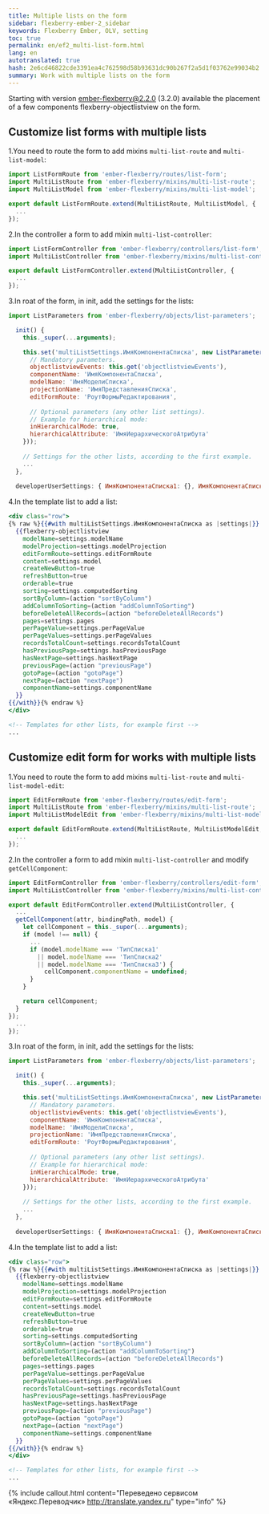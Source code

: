 ```yaml
---
title: Multiple lists on the form
sidebar: flexberry-ember-2_sidebar
keywords: Flexberry Ember, OLV, setting
toc: true
permalink: en/ef2_multi-list-form.html
lang: en
autotranslated: true
hash: 2e6cd46822cde3391ea4c762598d58b93631dc90b267f2a5d1f03762e99034b2
summary: Work with multiple lists on the form
---
```


Starting with version ember-flexberry@2.2.0 (3.2.0) available the placement of a few components flexberry-objectlistview on the form.

## Customize list forms with multiple lists

1.You need to route the form to add mixins `multi-list-route` and `multi-list-model`:

```javascript
import ListFormRoute from 'ember-flexberry/routes/list-form';
import MultiListRoute from 'ember-flexberry/mixins/multi-list-route';
import MultiListModel from 'ember-flexberry/mixins/multi-list-model';

export default ListFormRoute.extend(MultiListRoute, MultiListModel, {
  ...
});
```

2.In the controller a form to add mixin `multi-list-controller`:

```javascript
import ListFormController from 'ember-flexberry/controllers/list-form';
import MultiListController from 'ember-flexberry/mixins/multi-list-controller';

export default ListFormController.extend(MultiListController, {
  ...
});
```

3.In roat of the form, in init, add the settings for the lists:

```javascript
import ListParameters from 'ember-flexberry/objects/list-parameters';
```

```javascript
  init() {
    this._super(...arguments);

    this.set('multiListSettings.ИмяКомпонентаСписка', new ListParameters({
      // Mandatory parameters. 
      objectlistviewEvents: this.get('objectlistviewEvents'),
      componentName: 'ИмяКомпонентаСписка',
      modelName: 'ИмяМоделиСписка',
      projectionName: 'ИмяПредставленияСписка',
      editFormRoute: 'РоутФормыРедактирования',
      
      // Optional parameters (any other list settings). 
      // Example for hierarchical mode: 
      inHierarchicalMode: true,
      hierarchicalAttribute: 'ИмяИерархическогоАтрибута'
    }));
    
    // Settings for the other lists, according to the first example. 
    ...
  },
  
  developerUserSettings: { ИмяКомпонентаСписка1: {}, ИмяКомпонентаСписка2: {}, ИмяКомпонентаСписка3: {}, ... },
```

4.In the template list to add a list:
```hbs
<div class="row">
{% raw %}{{#with multiListSettings.ИмяКомпонентаСписка as |settings|}}
  {{flexberry-objectlistview
    modelName=settings.modelName
    modelProjection=settings.modelProjection
    editFormRoute=settings.editFormRoute
    content=settings.model
    createNewButton=true
    refreshButton=true
    orderable=true
    sorting=settings.computedSorting
    sortByColumn=(action "sortByColumn")
    addColumnToSorting=(action "addColumnToSorting")
    beforeDeleteAllRecords=(action "beforeDeleteAllRecords")
    pages=settings.pages
    perPageValue=settings.perPageValue
    perPageValues=settings.perPageValues
    recordsTotalCount=settings.recordsTotalCount
    hasPreviousPage=settings.hasPreviousPage
    hasNextPage=settings.hasNextPage
    previousPage=(action "previousPage")
    gotoPage=(action "gotoPage")
    nextPage=(action "nextPage")
    componentName=settings.componentName
  }}
{{/with}}{% endraw %}
</div>

<!-- Templates for other lists, for example first -->
...
```
## Customize edit form for works with multiple lists

1.You need to route the form to add mixins `multi-list-route` and `multi-list-model-edit`:

```javascript
import EditFormRoute from 'ember-flexberry/routes/edit-form';
import MultiListRoute from 'ember-flexberry/mixins/multi-list-route';
import MultiListModelEdit from 'ember-flexberry/mixins/multi-list-model-edit';

export default EditFormRoute.extend(MultiListRoute, MultiListModelEdit, {
  ...
});
```

2.In the controller a form to add mixin `multi-list-controller` and modify `getCellComponent`:

```javascript
import EditFormController from 'ember-flexberry/controllers/edit-form';
import MultiListController from 'ember-flexberry/mixins/multi-list-controller';

export default EditFormController.extend(MultiListController, {
  ...
  getCellComponent(attr, bindingPath, model) {
    let cellComponent = this._super(...arguments);
    if (model !== null) {
      ...
      if (model.modelName === 'ТипСписка1'
        || model.modelName === 'ТипСписка2'
        || model.modelName === 'ТипСписка3') {
          cellComponent.componentName = undefined;
      }
    }

    return cellComponent;
  }
});
  ...
});
```

3.In roat of the form, in init, add the settings for the lists:

```javascript
import ListParameters from 'ember-flexberry/objects/list-parameters';
```

```javascript
  init() {
    this._super(...arguments);

    this.set('multiListSettings.ИмяКомпонентаСписка', new ListParameters({
      // Mandatory parameters. 
      objectlistviewEvents: this.get('objectlistviewEvents'),
      componentName: 'ИмяКомпонентаСписка',
      modelName: 'ИмяМоделиСписка',
      projectionName: 'ИмяПредставленияСписка',
      editFormRoute: 'РоутФормыРедактирования',
      
      // Optional parameters (any other list settings). 
      // Example for hierarchical mode: 
      inHierarchicalMode: true,
      hierarchicalAttribute: 'ИмяИерархическогоАтрибута'
    }));
    
    // Settings for the other lists, according to the first example. 
    ...
  },
  
  developerUserSettings: { ИмяКомпонентаСписка1: {}, ИмяКомпонентаСписка2: {}, ИмяКомпонентаСписка3: {}, ... },
```

4.In the template list to add a list:
```hbs
<div class="row">
{% raw %}{{#with multiListSettings.ИмяКомпонентаСписка as |settings|}}
  {{flexberry-objectlistview
    modelName=settings.modelName
    modelProjection=settings.modelProjection
    editFormRoute=settings.editFormRoute
    content=settings.model
    createNewButton=true
    refreshButton=true
    orderable=true
    sorting=settings.computedSorting
    sortByColumn=(action "sortByColumn")
    addColumnToSorting=(action "addColumnToSorting")
    beforeDeleteAllRecords=(action "beforeDeleteAllRecords")
    pages=settings.pages
    perPageValue=settings.perPageValue
    perPageValues=settings.perPageValues
    recordsTotalCount=settings.recordsTotalCount
    hasPreviousPage=settings.hasPreviousPage
    hasNextPage=settings.hasNextPage
    previousPage=(action "previousPage")
    gotoPage=(action "gotoPage")
    nextPage=(action "nextPage")
    componentName=settings.componentName
  }}
{{/with}}{% endraw %}
</div>

<!-- Templates for other lists, for example first -->
...
```



{% include callout.html content="Переведено сервисом «Яндекс.Переводчик» <http://translate.yandex.ru>" type="info" %}